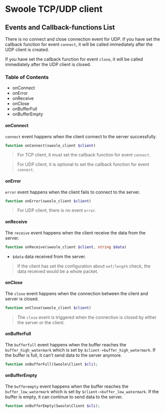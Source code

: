 # Swoole TCP/UDP client

## Events and Callback-functions List

There is no connect and close connection event for UDP. If you have set the callback function for event `connect`, it will be called immediately after the UDP client is created.

If you have set the callback function for event `close`, it will be called immediately after the UDP client is closed.

### Table of Contents

- onConnect
- onError
- onReceive
- onClose
- onBufferFull
- onBufferEmpty

#### onConnect

`connect` event happens when the client connect to the server successfully.

```php
function onConnect(swoole_client $client)
```

> For TCP client, it must set the callback function for event `connect`.

> For UDP client, it is optional to set the callback function for event `connect`.

#### onError

`error` event happens when the client fails to connect to the server.

```php
function onError(swoole_client $client)
```

> For UDP client, there is no event `error`.

#### onReceive

The `receive` event happens when the client receive the data from the server.

```php
function onReceive(swoole_client $client, string $data)
```
- `$data` data received from the server.

> If the client has set the configuration about `eof/length` check, the data received would be a whole packet.

#### onClose

The `close` event happens when the connection between the client and server is closed.

```php
function onClose(swoole_client $client)
```

> The `close` event is triggered when the connection is closed by either the server or the client.

#### onBufferFull

The `bufferfull` event happens when the buffer reaches the `buffer_high_watermark` which is set by `$client->buffer_high_watermark`. If the buffer is full, it can't send data to the server anymore.

```php
function onBufferFull(Swoole\Client $cli);
```
#### onBufferEmpty

The `bufferempty` event happens when the buffer reaches the `buffer_low_watermark` which is set by `$client->buffer_low_watermark`. If the buffer is empty, it can continue to send data to the server.

```php
function onBufferEmpty(Swoole\Client $cli);
```
